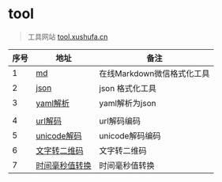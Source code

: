 # tool

> 工具网站 [tool.xushufa.cn]( https://tool.xushufa.cn )


| 序号   | 地址        |  备注          |
| -----  | ----------- |  ------------- |
| 1      | [md]( https://tool.xushufa.cn/md/docs )                  | 在线Markdown微信格式化工具  |
| 2      | [json]( https://tool.xushufa.cn/json )                   | json 格式化工具             |
| 3      | [yaml解析]( https://tool.xushufa.cn/yaml-parse )         | yaml解析为json              |
|        |             |                |
| 4      | [url解码]( https://tool.xushufa.cn/url-encode )           | url解码编码                 |
| 5      | [unicode解码]( https://tool.xushufa.cn/unicode-encode )   | unicode解码编码             |
| 6      | [文字转二维码]( https://tool.xushufa.cn/words-QRcode )    | 文字转二维码                |
| 7      | [时间毫秒值转换]( https://tool.xushufa.cn/time-format )   | 时间毫秒值转换              |


